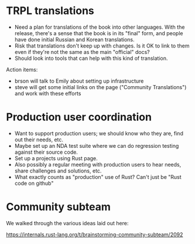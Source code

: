 # TRPL translations

- Need a plan for translations of the book into other languages. With
  the release, there's a sense that the book is in its "final" form,
  and people have done initial Russian and Korean translations.
- Risk that translations don't keep up with changes. Is it OK to link
  to them even if they're not the same as the main "official" docs?
- Should look into tools that can help with this kind of translation.

Action items:

- brson will talk to Emily about setting up infrastructure
- steve will get some initial links on the page ("Community
  Translations") and work with these efforts

# Production user coordination

- Want to support production users; we should know who they are, find
  out their needs, etc.
- Maybe set up an NDA test suite where we can do regression testing
  against their source code.
- Set up a projects using Rust page.
- Also possibly a regular meeting with production users to hear needs,
  share challenges and solutions, etc.
- What exactly counts as "production" use of Rust? Can't just be "Rust
  code on github"

# Community subteam

We walked through the various ideas laid out here:

https://internals.rust-lang.org/t/brainstorming-community-subteam/2092
